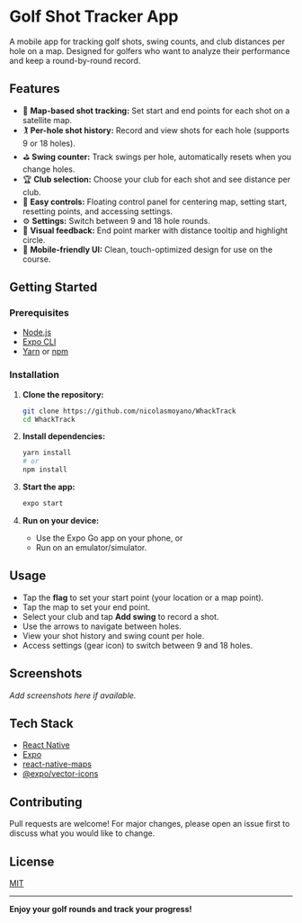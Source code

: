 # Golf Shot Tracker App

A mobile app for tracking golf shots, swing counts, and club distances per hole on a map. Designed for golfers who want to analyze their performance and keep a round-by-round record.

## Features

- 📍 **Map-based shot tracking:** Set start and end points for each shot on a satellite map.
- 🏌️ **Per-hole shot history:** Record and view shots for each hole (supports 9 or 18 holes).
- ⛳ **Swing counter:** Track swings per hole, automatically resets when you change holes.
- 🏆 **Club selection:** Choose your club for each shot and see distance per club.
- 🔄 **Easy controls:** Floating control panel for centering map, setting start, resetting points, and accessing settings.
- ⚙️ **Settings:** Switch between 9 and 18 hole rounds.
- 🎯 **Visual feedback:** End point marker with distance tooltip and highlight circle.
- 📱 **Mobile-friendly UI:** Clean, touch-optimized design for use on the course.

## Getting Started

### Prerequisites

- [Node.js](https://nodejs.org/)
- [Expo CLI](https://docs.expo.dev/get-started/installation/)
- [Yarn](https://yarnpkg.com/) or [npm](https://www.npmjs.com/)

### Installation

1. **Clone the repository:**

   ```sh
   git clone https://github.com/nicolasmoyano/WhackTrack
   cd WhackTrack
   ```

2. **Install dependencies:**

   ```sh
   yarn install
   # or
   npm install
   ```

3. **Start the app:**

   ```sh
   expo start
   ```

4. **Run on your device:**
   - Use the Expo Go app on your phone, or
   - Run on an emulator/simulator.

## Usage

- Tap the **flag** to set your start point (your location or a map point).
- Tap the map to set your end point.
- Select your club and tap **Add swing** to record a shot.
- Use the arrows to navigate between holes.
- View your shot history and swing count per hole.
- Access settings (gear icon) to switch between 9 and 18 holes.

## Screenshots

_Add screenshots here if available._

## Tech Stack

- [React Native](https://reactnative.dev/)
- [Expo](https://expo.dev/)
- [react-native-maps](https://github.com/react-native-maps/react-native-maps)
- [@expo/vector-icons](https://docs.expo.dev/guides/icons/)

## Contributing

Pull requests are welcome! For major changes, please open an issue first to discuss what you would like to change.

## License

[MIT](LICENSE)

---

**Enjoy your golf rounds and track your progress!**
